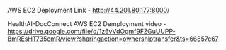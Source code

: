AWS EC2 Deployment Link - http://44.201.80.177:8000/

HealthAI-DocConnect AWS EC2 Demployment video - https://drive.google.com/file/d/1z6vVdOgmf9FZGuUUPP-BmREsHT735cmR/view?sharingaction=ownershiptransfer&ts=66857c67
